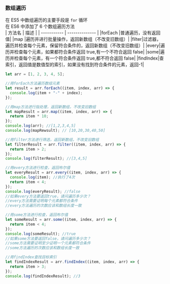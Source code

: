 ### 数组遍历

在 ES5 中数组遍历的主要手段是 `for` 循环  
在 ES6 中添加了 6 个数组遍历方法  
| 方法名 | 描述 |
| ----------- | -------------- |
|forEach |普通遍历，没有返回值|
|map |遍历并进行批量操作，返回新数组（不改变旧数组）|
|filter|过滤器，遍历并检查每个元素，保留符合条件的，返回新数组（不改变旧数组）|
|every|遍历并检查每个元素，如果都符合条件返回 true,有一个不符合返回 false|
|some|遍历并检查每个元素，有一个符合条件返回 true,都不符合返回 false|
|findIndex|查索引，返回值是数值型的索引，如果没有找到符合条件的元素，返回-1|

```js
let arr = [1, 2, 3, 4, 5];

//用forEach方法遍历数组元素
let result = arr.forEach((item, index, arr) => {
  console.log(item + "-" + index);
});

//用map方法进行指处理，返回新数组，不改变旧数组
let mapResult = arr.map((item, index, arr) => {
  return item * 10;
});
console.log(arr); //[1,2,3,4,5]
console.log(mapRewsult); // [10,20,30,40,50]

//用filter方法进行筛选，返回新数组，不改变旧数组
let filterResult = arr.filter((item, index, arr) => {
  return item > 2;
});
console.log(filterResult); //[3,4,5]

//用every方法进行检查，返回布尔值
let everyResult = arr.every((item, index, arr) => {
  console.log(item); //执行了4次
  return item < 4;
});
console.log(everyResult); //false
//如果every方法要返回true，请问遍历多少次？
//every方法需要证明每个元素都符合条件
//every方法遍历的次数应该和数组长度一致

//用some方法进行检查，返回布尔值
let someResult = arr.some((item, index, arr) => {
  return item < 4;
});
console.log(someResult); //true
//如果some方法要返回false，请问遍历多少次？
//some方法需要证明至少证明一个元素都符合条件
//some方法遍历的次数应该和数组长度一致

//用findIndex查找目标索引
let findIndexResult = arr.findIndex((item, index, arr) => {
  return item > 3;
});
console.log(findIndexResult); //3
```
